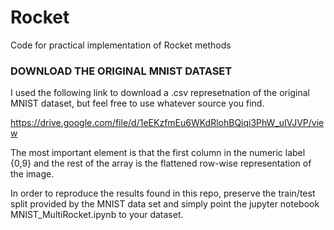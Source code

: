 # Rocket
Code for practical implementation of Rocket methods

### DOWNLOAD THE ORIGINAL MNIST DATASET

I used the following link to download a .csv represetnation of the original MNIST dataset, but feel free to use whatever source you find.

https://drive.google.com/file/d/1eEKzfmEu6WKdRlohBQiqi3PhW_uIVJVP/view

The most important element is that the first column in the numeric label {0,9} and the rest of the array is the flattened row-wise representation of the image.

In order to reproduce the results found in this repo, preserve the train/test split provided by the MNIST data set and simply point the jupyter notebook MNIST_MultiRocket.ipynb to your dataset.

